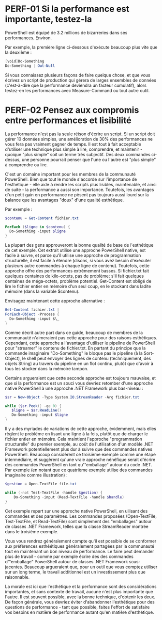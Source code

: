 # PERF-01 Si la performance est importante, testez-la

PowerShell est équipé de 3.2 millions de bizarreries dans ses performances. Environ.

Par exemple, la première ligne ci-dessous d'exécute beaucoup plus vite que la deuxième :

```PowerShell
[void]Do-Something
Do-Something | Out-Null
```

Si vous connaissez plusieurs façons de faire quelque chose, et que vous écrivez un script de production qui gérera de larges ensembles de données (c'est-à-dire que la performance deviendra un facteur cumulatif), alors testez-en les performances avec Measure-Command ou tout autre outil.

# PERF-02 Pensez aux compromis entre performances et lisibilité

La performance n'est pas la seule réison d'écrire un script. Si un script doit gérer 10 données simples, une amélioration de 30% des performances ne vous fera pas vraiment gagner de temps. Il est tout à fait acceptable d'utiliser une technique plus simple à lire, comprendre, et maintenir - quoique "plus simple" soit un terme très subjectif. Des deux commandes ci-dessus, une personne pourrait penser que l'une ou l'autre est "plus simple" à comprendre ou lire.

C'est un domaine important pour les membres de la communauté PowerShell. Bien que tout le monde s'accorde sur l'importance de l'esthétique - elle aide à rendre les scripts plus lisibles, maintenable, et ainsi de suite - la performance a aussi son importance. Toutefois, les avantages d'un petit gain en performance ne pèsent pas toujours aussi lourd sur la balance que les avantages "doux" d'une qualité esthétique.

Par exemple :

```PowerShell
$contenu = Get-Content fichier.txt

ForEach ($ligne in $contenu) {
  Do-Something -input $ligne
}
```

La plupart des gens approuveront la bonne qualité de base de l'esthétique de cet exemple. Cet extrait utilise une approche PowerShell native, est facile à suivre, et parce qu'il utilise une approche de programmation structurelle, il est facile à étendre (disons, si vous avez besoin d'exécuter plusieurs autre commandes à chaque ligne de contenu). Toutefois, cette approche offre des performances extrêmement basses. Si fichier.txt fait quelques centaines de kilo-octets, pas de problème; s'il fait quelques centaines de méga-octets, problème potentiel. Get-Content est obligé de lire le fichier entier en mémoire d'un seul coup, en le stockant dans ladite mémoire (dans la variable $contenu).

Envisagez maintenant cette approche alternative :

```PowerShell
Get-Content fichier.txt |
ForEach-Object -Process {
  Do-Something -input $\_
}
```

Comme décrit autre part dans ce guide, beaucoup de membres de la communauté n'aimeraient pas cette approche pour des raisons esthétiques. Cependant, cette approche a l'avantage d'utiliser le pipeline de PowerShell pour "streamer" le contenu de fichier.txt. En partant du principe que la commande imaginaire "Do-Something" le bloque pas le pipeline (à la Sort-Object), le shell peut envoyer des lignes de contenu (techniquement, des objets String) au travers du pipeline en un flot continu, plutôt que d'avoir à tous les stocker dans la mémoire tampon.

Certains argueraient que cette seconde approche est toujours mauvaise, et que si la performance est un souci vous devriez retomber d'une approche native PowerShell à une approche .NET Framework plus bas-niveau :

```PowerShell
$sr = New-Object -Type System.IO.StreamReader -Arg fichier.txt

while ($sr.Peek() -ge 0) {
   $ligne = $sr.ReadLine()
   Do-Something -input $ligne
}
```

Il y a des myriades de variations de cette approche, évidemment, mais elles règlent le problème en lisant une ligne à la fois, plutôt que de charger le fichier entier en mémoire. Cela maintient l'approche "programmation structurelle" du premier exemple, au coût de l'utilisation d'un modèle .NET Framework potentiellement plus dur à suivre que des commandes natives PowerShell. Beaucoup considèrent ce troisième exemple comme une étape intermédiaire, et suggèrent qu'une vraie approche nénéfique serait d'écrire des commandes PowerShell en tant qu'"emballage" autour du code .NET. Par exemple (en notant que ce quatrième exemple utilise des commandes imaginaire comme illustration) :


```PowerShell
$gestion = Open-TextFile file.txt

while (-not Test-TextFile -handle $gestion) {
    Do-Something -input (Read-TextFile -handle $handle)
}
```

Cet exemple repart sur une approche native PowerShell, en uilisant des commandes et des paramètres. Les commandes proposées (Open-TextFile, Test-TextFile, et Read-TextFile) sont simplement des "emballages" autour de classes .NET Framework, telles que la classe StreamReader montrée dans le troisième exemple.

Vous vous rendrez généralement compte qu'il est possible de se conformer aux préférences esthéétiques généralement partagées par la communauté tout en maintenant un bon niveau de performance. Le faire peut demander plus de travail - comme par exemple écrire des des commandes d'"emballage" PowerShell autour de classes .NET Framework sous-jacentes. Beaucoup argueraient que, pour un outil que vous comptez utiliser sur un long terme, le travail additionnel est un investissement plus que raisonnable.

La morale est ici que l'esthétique et la performance sont des considérations importantes, et sans contexte de travail, aucune n'est plus importante que l'autre. Il est souvent possible, avec la bonne technique, d'obtenir les deux. De façon générale, vous devriez éviter d'abandonner l'esthétique pour des questions de performance - tant que possible, faites l'effort de satisfaire vos besoins en matière de performance autant qu'en matière d'esthétique.
